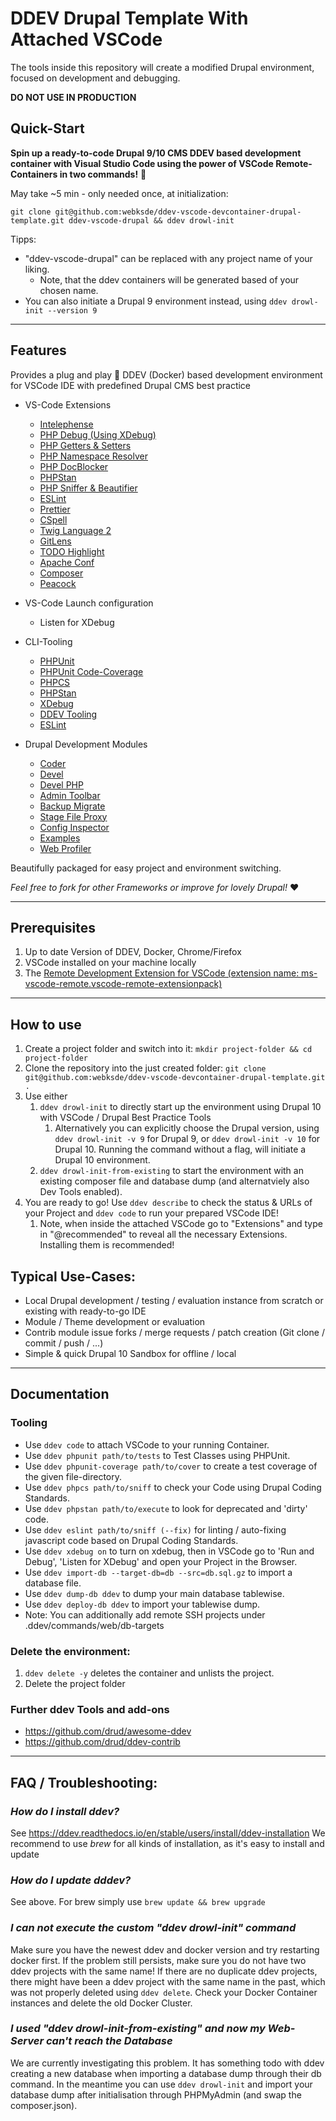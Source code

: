 # DDEV Drupal Template With Attached VSCode
The tools inside this repository will create a modified Drupal environment, focused on development and debugging.

**DO NOT USE IN PRODUCTION**
## Quick-Start
**Spin up a ready-to-code Drupal 9/10 CMS DDEV based development container with Visual Studio Code using the power of VSCode Remote-Containers in two commands!** 🚀

May take ~5 min - only needed once, at initialization:
~~~
git clone git@github.com:webksde/ddev-vscode-devcontainer-drupal-template.git ddev-vscode-drupal && ddev drowl-init
~~~
Tipps:
- "ddev-vscode-drupal" can be replaced with any project name of your liking.
  - Note, that the ddev containers will be generated based of your chosen name.
- You can also initiate a Drupal 9 environment instead, using `ddev drowl-init --version 9`

---

## Features

Provides a plug and play 🔌 DDEV (Docker) based development environment for VSCode IDE with predefined Drupal CMS best practice
- VS-Code Extensions
  - [Intelephense](https://marketplace.visualstudio.com/items?itemName=bmewburn.vscode-intelephense-client)
  - [PHP Debug (Using XDebug)](https://marketplace.visualstudio.com/items?itemName=xdebug.php-debug)
  - [PHP Getters & Setters](https://marketplace.visualstudio.com/items?itemName=cvergne.vscode-php-getters-setters-cv)
  - [PHP Namespace Resolver](https://marketplace.visualstudio.com/items?itemName=MehediDracula.php-namespace-resolver)
  - [PHP DocBlocker](https://marketplace.visualstudio.com/items?itemName=neilbrayfield.php-docblocker)
  - [PHPStan](https://marketplace.visualstudio.com/items?itemName=SanderRonde.phpstan-vscode)
  - [PHP Sniffer & Beautifier](https://marketplace.visualstudio.com/items?itemName=ValeryanM.vscode-phpsab)
  - [ESLint](https://marketplace.visualstudio.com/items?itemName=dbaeumer.vscode-eslint)
  - [Prettier](https://marketplace.visualstudio.com/items?itemName=esbenp.prettier-vscode)
  - [CSpell](https://marketplace.visualstudio.com/items?itemName=streetsidesoftware.code-spell-checker)
  - [Twig Language 2](https://marketplace.visualstudio.com/items?itemName=mblode.twig-language-2)
  - [GitLens](https://marketplace.visualstudio.com/items?itemName=eamodio.gitlens)
  - [TODO Highlight](https://marketplace.visualstudio.com/items?itemName=wayou.vscode-todo-highlight)
  - [Apache Conf](https://marketplace.visualstudio.com/items?itemName=mrmlnc.vscode-apache)
  - [Composer](https://marketplace.visualstudio.com/items?itemName=DEVSENSE.composer-php-vscode)
  - [Peacock](https://marketplace.visualstudio.com/items?itemName=johnpapa.vscode-peacock)

- VS-Code Launch configuration
  - Listen for XDebug

- CLI-Tooling
  - [PHPUnit](https://phpunit.de/)
  - [PHPUnit Code-Coverage](https://phpunit.de/manual/6.5/en/code-coverage-analysis.html)
  - [PHPCS](https://github.com/squizlabs/PHP_CodeSniffer)
  - [PHPStan](https://phpstan.org/)
  - [XDebug](https://xdebug.org/)
  - [DDEV Tooling](https://ddev.readthedocs.io/en/stable/users/cli-usage/)
  - [ESLint](https://eslint.org/)

- Drupal Development Modules
  - [Coder](https://www.drupal.org/project/coder)
  - [Devel](https://www.drupal.org/project/devel)
  - [Devel PHP](https://www.drupal.org/project/devel_php)
  - [Admin Toolbar](https://www.drupal.org/project/admin_toolbar)
  - [Backup Migrate](https://www.drupal.org/project/backup_migrate)
  - [Stage File Proxy](https://www.drupal.org/project/stage_file_proxy)
  - [Config Inspector](https://www.drupal.org/project/config_inspector)
  - [Examples](https://www.drupal.org/project/examples)
  - [Web Profiler](https://www.drupal.org/project/webprofiler)

Beautifully packaged for easy project and environment switching.

*Feel free to fork for other Frameworks or improve for lovely Drupal!* ❤️

---

## Prerequisites
  1. Up to date Version of DDEV, Docker, Chrome/Firefox
  2. VSCode installed on your machine locally
  3. The [Remote Development Extension for VSCode (extension name: ms-vscode-remote.vscode-remote-extensionpack)](https://marketplace.visualstudio.com/items?itemName=ms-vscode-remote.vscode-remote-extensionpack)

---

## How to use
 1. Create a project folder and switch into it: `mkdir project-folder && cd project-folder`
 2. Clone the repository into the just created folder: `git clone git@github.com:webksde/ddev-vscode-devcontainer-drupal-template.git .`
 3. Use either
    1. `ddev drowl-init` to directly start up the environment using Drupal 10 with VSCode / Drupal Best Practice Tools
       1. Alternatively you can explicitly choose the Drupal version, using `ddev drowl-init -v 9` for Drupal 9, or `ddev drowl-init -v 10` for Drupal 10. Running the command without a flag, will initiate a Drupal 10 environment.
    2. `ddev drowl-init-from-existing` to start the environment with an existing composer file and database dump (and alternatviely also Dev Tools enabled).
 4. You are ready to go! Use `ddev describe` to check the status & URLs of your Project and `ddev code` to run your prepared VSCode IDE!
    1. Note, when inside the attached VSCode go to "Extensions" and type in "@recommended" to reveal all the necessary Extensions. Installing them is recommended!

## Typical Use-Cases:
 - Local Drupal development / testing / evaluation instance from scratch or existing with ready-to-go IDE
 - Module / Theme development or evaluation
 - Contrib module issue forks / merge requests / patch creation (Git clone / commit / push / ...)
 - Simple & quick Drupal 10 Sandbox for offline / local

---

## Documentation
### Tooling
 - Use `ddev code` to attach VSCode to your running Container.
 - Use `ddev phpunit path/to/tests` to Test Classes using PHPUnit.
 - Use `ddev phpunit-coverage path/to/cover` to create a test coverage of the given file-directory.
 - Use `ddev phpcs path/to/sniff` to check your Code using Drupal Coding Standards.
 - Use `ddev phpstan path/to/execute` to look for deprecated and 'dirty' code.
 - Use `ddev eslint path/to/sniff (--fix)` for linting / auto-fixing javascript code based on Drupal Coding Standards.
 - Use `ddev xdebug on` to turn on xdebug, then in VSCode go to 'Run and Debug', 'Listen for XDebug' and open your Project in the Browser.
 - Use `ddev import-db --target-db=db --src=db.sql.gz` to import a database file.
 - Use `ddev dump-db ddev` to dump your main database tablewise.
 - Use `ddev deploy-db ddev` to import your tablewise dump.
  - Note: You can additionally add remote SSH projects under .ddev/commands/web/db-targets

### Delete the environment:
 1. `ddev delete -y` deletes the container and unlists the project.
 2. Delete the project folder

### Further ddev Tools and add-ons
 - https://github.com/drud/awesome-ddev
 - https://github.com/drud/ddev-contrib
---

## FAQ / Troubleshooting:
### *How do I install ddev?*

See https://ddev.readthedocs.io/en/stable/users/install/ddev-installation
We recommend to use *brew* for all kinds of installation, as it's easy to install and update

### *How do I update dddev?*

See above. For brew simply use `brew update && brew upgrade`

### *I can not execute the custom "ddev drowl-init" command*

Make sure you have the newest ddev and docker version and try restarting docker first. If the problem still persists, make sure you do not have two ddev projects with the same name!
If there are no duplicate ddev projects, there might have been a ddev project with the same name in the past, which was not properly deleted using `ddev delete`. Check your Docker Container instances and delete the old Docker Cluster.

### *I used "ddev drowl-init-from-existing" and now my Web-Server can't reach the Database*

We are currently investigating this problem. It has something todo with ddev creating a new database when importing a database dump through their db command. In the meantime you can use `ddev drowl-init` and import your database dump after initialisation through PHPMyAdmin (and swap the composer.json).
